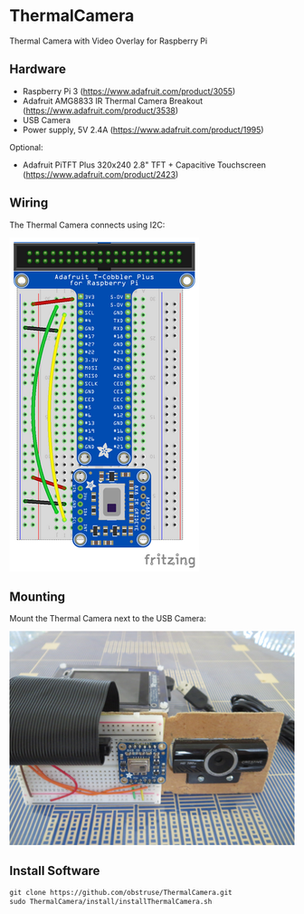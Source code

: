 # ThermalCamera
Thermal Camera with Video Overlay for Raspberry Pi

## Hardware
- Raspberry Pi 3 (https://www.adafruit.com/product/3055)
- Adafruit AMG8833 IR Thermal Camera Breakout (https://www.adafruit.com/product/3538)
- USB Camera
- Power supply, 5V 2.4A (https://www.adafruit.com/product/1995)

Optional:
- Adafruit PiTFT Plus 320x240 2.8" TFT + Capacitive Touchscreen (https://www.adafruit.com/product/2423)

## Wiring
The Thermal Camera connects using I2C:

![Wiring](/Images/wiring.png)

## Mounting
Mount the Thermal Camera next to the USB Camera:

![Mounting](Images/mount.jpg)

## Install Software

```
git clone https://github.com/obstruse/ThermalCamera.git
sudo ThermalCamera/install/installThermalCamera.sh
```
